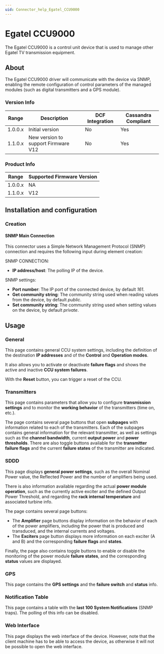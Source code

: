```yaml
---
uid: Connector_help_Egatel_CCU9000
---
```


# Egatel CCU9000

The Egatel CCU9000 is a control unit device that is used to manage other Egatel TV transmission equipment.

## About

The Egatel CCU9000 driver will communicate with the device via SNMP, enabling the remote configuration of control parameters of the managed modules (such as digital transmitters and a GPS module).

### Version Info

| **Range** | **Description**                     | **DCF Integration** | **Cassandra Compliant** |
|------------------|-------------------------------------|---------------------|-------------------------|
| 1.0.0.x          | Initial version                     | No                  | Yes                     |
| 1.1.0.x          | New version to support Firmware V12 | No                  | Yes                     |

### Product Info

| Range | Supported Firmware Version |
|------------------|-----------------------------|
| 1.0.0.x          | NA                          |
| 1.1.0.x          | V12                         |

## Installation and configuration

### Creation

#### SNMP Main Connection

This connector uses a Simple Network Management Protocol (SNMP) connection and requires the following input during element creation:

SNMP CONNECTION:

- **IP address/host**: The polling IP of the device.

SNMP settings:

- **Port number**: The IP port of the connected device, by default *161*.
- **Get community string**: The community string used when reading values from the device, by default *public*.
- **Set community string**: The community string used when setting values on the device, by default *private*.

## Usage

### General

This page contains general CCU system settings, including the definition of the destination **IP addresses** and of the **Control** and **Operation modes**.

It also allows you to activate or deactivate **failure flags** and shows the active and inactive **CCU system failures**.

With the **Reset** button, you can trigger a reset of the CCU.

### Transmitters

This page contains parameters that allow you to configure **transmission settings** and to monitor the **working behavior** of the transmitters (time on, etc.).

The page contains several page buttons that open **subpages** with information related to each of the transmitters. Each of the subpages contains general information for the relevant transmitter, as well as settings such as the **channel bandwidth**, current **output power** and **power thresholds**. There are also toggle buttons available for the **transmitter failure flags** and the current **failure states** of the transmitter are indicated.

### SDDD

This page displays **general power settings**, such as the overall Nominal Power value, the Reflected Power and the number of amplifiers being used.

There is also information available regarding the actual **power module operation**, such as the currently active exciter and the defined Output Power Threshold, and regarding the **rack internal temperature** and associated turbine info.

The page contains several page buttons:

- The **Amplifier** page buttons display information on the behavior of each of the power amplifiers, including the power that is produced and transduced, and the internal currents and voltages.
- The **Exciters** page button displays more information on each exciter (A and B) and the corresponding **failure flags** and **states**.

Finally, the page also contains toggle buttons to enable or disable the monitoring of the power module **failure states**, and the corresponding **status** values are displayed.

### GPS

This page contains the **GPS settings** and the **failure switch** and **status** info.

### Notification Table

This page contains a table with the **last 100 System Notifications** (SNMP traps). The polling of this info can be disabled.

### Web Interface

This page displays the web interface of the device. However, note that the client machine has to be able to access the device, as otherwise it will not be possible to open the web interface.
